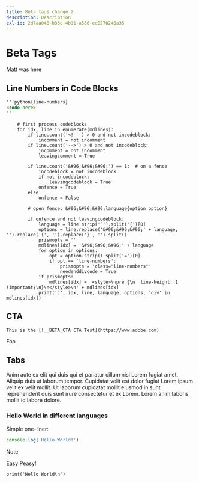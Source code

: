 ```yaml
---
title: Beta tags change 2
description: Description
exl-id: 2d7aa048-b36e-4b31-a566-ed0270246a35
---
```

# Beta Tags

Matt was here

## Line Numbers in Code Blocks

```markdown
'''python{line-numbers}
<code here>
'''
```

```python{line-numbers}
    # first process codeblocks
    for idx, line in enumerate(mdlines):
        if line.count('<!--') > 0 and not incodeblock:
            incomment = not incomment
        if line.count('-->') > 0 and not incodeblock:
            incomment = not incomment
            leavingcomment = True

        if line.count('&#96;&#96;&#96;') == 1:  # on a fence
            incodeblock = not incodeblock
            if not incodeblock:
                leavingcodeblock = True
            onfence = True
        else:
            onfence = False

        # open fence: &#96;&#96;&#96;language{option option}

        if onfence and not leavingcodeblock:
            language = line.strip('`').split('{')[0]
            options = line.replace('&#96;&#96;&#96;' + language, '').replace('{', '').replace('}', '').split()
            prismopts = ''
            mdlines[idx] = '&#96;&#96;&#96;' + language
            for option in options:
                opt = option.strip().split('=')[0]
                if opt == 'line-numbers':
                    prismopts = 'class="line-numbers"'
                    needenddivcode = True
            if prismopts:
                mdlines[idx] = '<style>\npre {\n  line-height: 1 !important;\n}\n</style>\n' + mdlines[idx]
            print(':', idx, line, language, options, 'div' in mdlines[idx])

```


<!-- </div> -->

## CTA

```
This is the [!__BETA_CTA CTA Test](https://www.adobe.com)
```

Foo


## Tabs

Anim aute ex elit qui duis qui et pariatur cillum nisi Lorem fugiat amet. Aliquip duis ut laborum tempor. Cupidatat velit est dolor fugiat Lorem ipsum velit ex velit mollit. Ut laborum cupidatat mollit eiusmod in sunt reprehenderit quis sunt irure consectetur et ex Lorem. Lorem anim laboris mollit id labore dolore.

### Hello World in different languages

Simple one-liner:

```javascript
console.log('Hello World!')
```

>[!NOTE]
>Easy Peasy!

```python{line-numbers    wrap }
print('Hello World\n')
```
